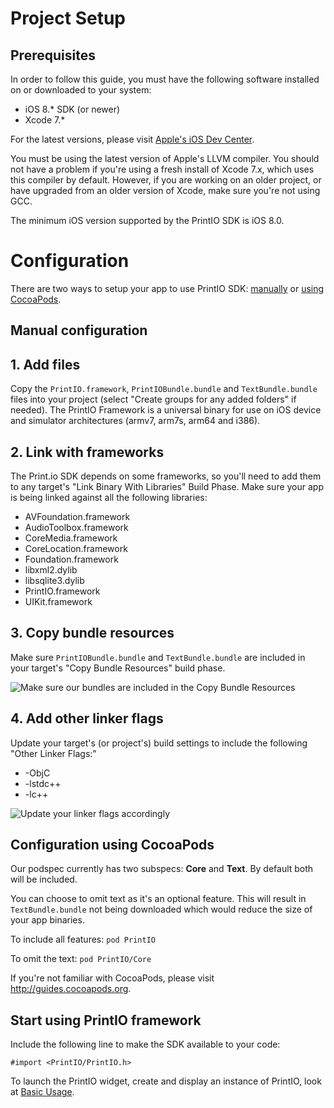 # Project Setup

## Prerequisites

In order to follow this guide, you must have the following software installed on or downloaded to your system:

- iOS 8.* SDK (or newer)
- Xcode 7.*

For the latest versions, please visit [Apple's iOS Dev Center](http://developer.apple.com/devcenter/ios/).

You must be using the latest version of Apple's LLVM compiler. You should not have a problem if you're using a fresh install of Xcode 7.x, which uses this compiler by default. However, if you are working on an older project, or have upgraded from an older version of Xcode, make sure you're not using GCC.

The minimum iOS version supported by the PrintIO SDK is iOS 8.0.

# Configuration

There are two ways to setup your app to use PrintIO SDK: [manually](#a_manual) or [using CocoaPods](#a_cocoapods).

## Manual configuration <a name="a_manual"></a>

## 1. Add files

Copy the `PrintIO.framework`, `PrintIOBundle.bundle` and `TextBundle.bundle` files into your project (select "Create groups for any added folders" if needed). The PrintIO Framework is a universal binary for use on iOS device and simulator architectures (armv7, arm7s, arm64 and i386).

## 2. Link with frameworks

The Print.io SDK depends on some frameworks, so you'll need to add them to any target's "Link Binary With Libraries" Build Phase.  Make sure your app is being linked against all the following libraries:

- AVFoundation.framework
- AudioToolbox.framework
- CoreMedia.framework
- CoreLocation.framework
- Foundation.framework
- libxml2.dylib
- libsqlite3.dylib
- PrintIO.framework
- UIKit.framework


## 3. Copy bundle resources

Make sure `PrintIOBundle.bundle` and `TextBundle.bundle` are included in your target's "Copy Bundle Resources" build phase.

![Make sure our bundles are included in the Copy Bundle Resources](https://dl.dropboxusercontent.com/s/k3kenaxduuvi8x6/bundles_ss.png?dl=0)


## 4. Add other linker flags

Update your target's (or project's) build settings to include the following "Other Linker Flags:"

- -ObjC
- -lstdc++
- -lc++

![Update your linker flags accordingly](https://github.com/printdotio/printio-ios-sdk/blob/gh-pages/images/screenshot_linker_flags.png?raw=true)

## Configuration using CocoaPods <a name="a_cocoapods"></a>

Our podspec currently has two subspecs: **Core** and **Text**. By default both will be included. 

You can choose to omit text as it's an optional feature. This will result in `TextBundle.bundle` not being downloaded which would reduce the size of your app binaries.

To include all features:
`pod PrintIO`

To omit the text:
`pod PrintIO/Core`

If you're not familiar with CocoaPods, please visit http://guides.cocoapods.org.

## Start using PrintIO framework

Include the following line to make the SDK available to your code:

    #import <PrintIO/PrintIO.h>

To launch the PrintIO widget, create and display an instance of PrintIO, look at [Basic Usage](https://github.com/printdotio/printio-ios-sdk/blob/master/docs/Step-2-quick_start_code.md).
